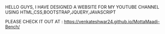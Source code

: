HELLO GUYS, I HAVE DESIGNED A WEBSITE FOR MY YOUTUBE CHANNEL USING HTML,CSS,BOOTSTRAP,JQUERY,JAVASCRIPT


PLEASE CHECK IT OUT AT :
https://venkateshwar24.github.io/MottaMaadi-Bench/
